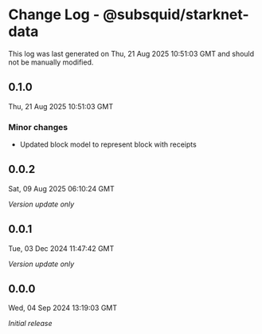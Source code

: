 # Change Log - @subsquid/starknet-data

This log was last generated on Thu, 21 Aug 2025 10:51:03 GMT and should not be manually modified.

## 0.1.0
Thu, 21 Aug 2025 10:51:03 GMT

### Minor changes

- Updated block model to represent block with receipts

## 0.0.2
Sat, 09 Aug 2025 06:10:24 GMT

_Version update only_

## 0.0.1
Tue, 03 Dec 2024 11:47:42 GMT

_Version update only_

## 0.0.0
Wed, 04 Sep 2024 13:19:03 GMT

_Initial release_

